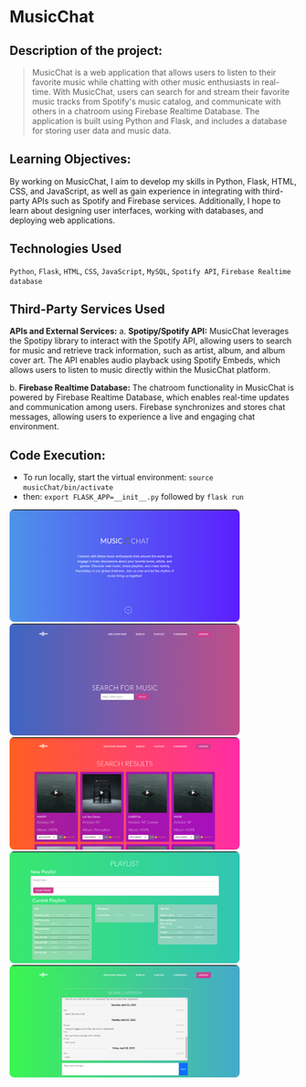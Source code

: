 # MusicChat
## Description of the project: 
> MusicChat is a web application that allows users to listen to their favorite music while chatting with other music enthusiasts in real-time. With MusicChat, users can search for and stream their favorite music tracks from Spotify's music catalog, and communicate with others in a chatroom using Firebase Realtime Database. The application is built using Python and Flask, and includes a database for storing user data and music data.

## Learning Objectives:
By working on MusicChat, I aim to develop my skills in Python, Flask, HTML, CSS, and JavaScript, as well as gain experience in integrating with third-party APIs such as Spotify and Firebase services. Additionally, I hope to learn about designing user interfaces, working with databases, and deploying web applications.

## Technologies Used
`Python`, `Flask`, `HTML`, `CSS`, `JavaScript`, `MySQL`, `Spotify API`, `Firebase Realtime database`

## Third-Party Services Used
**APIs and External Services:**
a. **Spotipy/Spotify API:** MusicChat leverages the Spotipy library to interact with the Spotify API, allowing users to search for music and retrieve track information, such as artist, album, and album cover art. The API enables audio playback using Spotify Embeds, which allows users to listen to music directly within the MusicChat platform.

b. **Firebase Realtime Database:** The chatroom functionality in MusicChat is powered by Firebase Realtime Database, which enables real-time updates and communication among users. Firebase synchronizes and stores chat messages, allowing users to experience a live and engaging chat environment.

## Code Execution:
- To run locally, start the virtual environment:  `source musicChat/bin/activate`
- then: `export FLASK_APP=__init__.py` followed by `flask run`

<img src='MCH/static/img/img1.png' style='width: 80%; height: auto; border-radius:8px;'>

<img src='MCH/static/img/img2.png' style='width: 80%; height: auto; border-radius:8px;'>

<img src='MCH/static/img/img5.png' style='width: 80%; height: auto; border-radius:8px;'>

<img src='MCH/static/img/img3.png' style='width: 80%; height: auto; border-radius:8px;'>

<img src='MCH/static/img/img4.png' style='width: 80%; height: auto; border-radius:8px;'>
